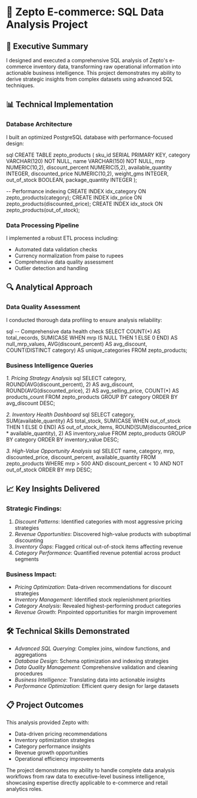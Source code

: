 # 🛒 Zepto E-commerce: SQL Data Analysis Project

## 🎯 Executive Summary

I designed and executed a comprehensive SQL analysis of Zepto's e-commerce inventory data, transforming raw operational information into actionable business intelligence. This project demonstrates my ability to derive strategic insights from complex datasets using advanced SQL techniques.

## 📊 Technical Implementation

### Database Architecture
I built an optimized PostgreSQL database with performance-focused design:

sql
CREATE TABLE zepto_products (
    sku_id SERIAL PRIMARY KEY,
    category VARCHAR(120) NOT NULL,
    name VARCHAR(150) NOT NULL,
    mrp NUMERIC(10,2),
    discount_percent NUMERIC(5,2),
    available_quantity INTEGER,
    discounted_price NUMERIC(10,2),
    weight_gms INTEGER,
    out_of_stock BOOLEAN,
    package_quantity INTEGER
);

-- Performance indexing
CREATE INDEX idx_category ON zepto_products(category);
CREATE INDEX idx_price ON zepto_products(discounted_price);
CREATE INDEX idx_stock ON zepto_products(out_of_stock);


### Data Processing Pipeline
I implemented a robust ETL process including:
- Automated data validation checks
- Currency normalization from paise to rupees
- Comprehensive data quality assessment
- Outlier detection and handling

## 🔍 Analytical Approach

### Data Quality Assessment
I conducted thorough data profiling to ensure analysis reliability:

sql
-- Comprehensive data health check
SELECT 
    COUNT(*) AS total_records,
    SUM(CASE WHEN mrp IS NULL THEN 1 ELSE 0 END) AS null_mrp_values,
    AVG(discount_percent) AS avg_discount,
    COUNT(DISTINCT category) AS unique_categories
FROM zepto_products;


### Business Intelligence Queries

*1. Pricing Strategy Analysis*
sql
SELECT 
    category,
    ROUND(AVG(discount_percent), 2) AS avg_discount,
    ROUND(AVG(discounted_price), 2) AS avg_selling_price,
    COUNT(*) AS products_count
FROM zepto_products
GROUP BY category
ORDER BY avg_discount DESC;


*2. Inventory Health Dashboard*
sql
SELECT 
    category,
    SUM(available_quantity) AS total_stock,
    SUM(CASE WHEN out_of_stock THEN 1 ELSE 0 END) AS out_of_stock_items,
    ROUND(SUM(discounted_price * available_quantity), 2) AS inventory_value
FROM zepto_products
GROUP BY category
ORDER BY inventory_value DESC;


*3. High-Value Opportunity Analysis*
sql
SELECT 
    name,
    category,
    mrp,
    discounted_price,
    discount_percent,
    available_quantity
FROM zepto_products
WHERE mrp > 500 
AND discount_percent < 10
AND NOT out_of_stock
ORDER BY mrp DESC;


## 📈 Key Insights Delivered

### Strategic Findings:
1. *Discount Patterns*: Identified categories with most aggressive pricing strategies
2. *Revenue Opportunities*: Discovered high-value products with suboptimal discounting
3. *Inventory Gaps*: Flagged critical out-of-stock items affecting revenue
4. *Category Performance*: Quantified revenue potential across product segments

### Business Impact:
- *Pricing Optimization*: Data-driven recommendations for discount strategies
- *Inventory Management*: Identified stock replenishment priorities
- *Category Analysis*: Revealed highest-performing product categories
- *Revenue Growth*: Pinpointed opportunities for margin improvement

## 🛠 Technical Skills Demonstrated

- *Advanced SQL Querying*: Complex joins, window functions, and aggregations
- *Database Design*: Schema optimization and indexing strategies
- *Data Quality Management*: Comprehensive validation and cleaning procedures
- *Business Intelligence*: Translating data into actionable insights
- *Performance Optimization*: Efficient query design for large datasets

## 📋 Project Outcomes

This analysis provided Zepto with:
- Data-driven pricing recommendations
- Inventory optimization strategies
- Category performance insights
- Revenue growth opportunities
- Operational efficiency improvements

The project demonstrates my ability to handle complete data analysis workflows from raw data to executive-level business intelligence, showcasing expertise directly applicable to e-commerce and retail analytics roles.
